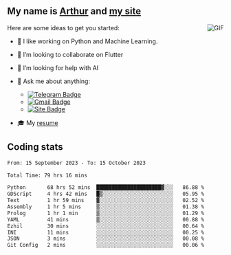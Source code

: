 
## My name is [Arthur](https://www.linkedin.com/in/arthur-novais-201420/) and [my site](https://arthurcn96.github.io/)

<!--
**Arthurcn96/Arthurcn96** is a ✨ _special_ ✨ repository because its `README.md` (this file) appears on your GitHub profile.
-->
<img align="right"  max-width="440" max-height="240" alt="GIF" src="https://raw.githubusercontent.com/Arthurcn96/Arthurcn96/master/helloThere.gif" />

Here are some ideas to get you started:

- 🤖 I like working on Python and Machine Learning.
- 👯 I’m looking to collaborate on Flutter
- 🤔 I’m looking for help with AI
- 💬 Ask me about anything:
    - [![Telegram Badge](https://img.shields.io/badge/-@Arthurcn9-0088cc?style=for-the-badge&logo=Telegram&logoColor=white)](https://t.me/Arthurcn9)
    - [![Gmail Badge](https://img.shields.io/badge/-@Arthurcn9-red?style=for-the-badge&logo=Gmail&logoColor=white)](mailto:Arthurcn96@gmail.com)
    - [![Site Badge](https://img.shields.io/badge/arthurcn96.github.io-informational?style=for-the-badge&logo=internetexplorer)](https://arthurcn96.github.io/)

- 🎓 My [resume](https://github.com/Arthurcn96/resume/blob/master/Resume_PT-BR.pdf)


## Coding stats
<!--START_SECTION:waka-->

```txt
From: 15 September 2023 - To: 15 October 2023

Total Time: 79 hrs 16 mins

Python       68 hrs 52 mins  █████████████████████▓░░░   86.88 %
GDScript     4 hrs 42 mins   █▒░░░░░░░░░░░░░░░░░░░░░░░   05.95 %
Text         1 hr 59 mins    ▓░░░░░░░░░░░░░░░░░░░░░░░░   02.52 %
Assembly     1 hr 5 mins     ▒░░░░░░░░░░░░░░░░░░░░░░░░   01.38 %
Prolog       1 hr 1 min      ▒░░░░░░░░░░░░░░░░░░░░░░░░   01.29 %
YAML         41 mins         ▒░░░░░░░░░░░░░░░░░░░░░░░░   00.88 %
Ezhil        30 mins         ░░░░░░░░░░░░░░░░░░░░░░░░░   00.64 %
INI          11 mins         ░░░░░░░░░░░░░░░░░░░░░░░░░   00.25 %
JSON         3 mins          ░░░░░░░░░░░░░░░░░░░░░░░░░   00.08 %
Git Config   2 mins          ░░░░░░░░░░░░░░░░░░░░░░░░░   00.06 %
```

<!--END_SECTION:waka-->
